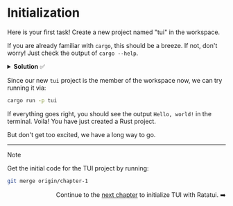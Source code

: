 # Initialization

Here is your first task! Create a new project named "tui" in the workspace.

If you are already familiar with `cargo`, this should be a breeze. If not, don't worry! Just check the output of `cargo --help`.

<details>
<summary><b>Solution</b> ✅</summary>

```sh
cargo new tui
```

This will create a new directory named `tui` with the following structure:

```
tui
├── Cargo.toml
└── src
    └── main.rs
```

`tui/Cargo.toml` is the manifest file for the project where we will be defining the dependencies and other configurations. Go and take a look at it :)

Also, the top-level `Cargo.toml` in the workspace should now look like this:

```toml
[workspace]
resolver = "2"
members = ["common", "server", "tui"]
```

</details>

Since our new `tui` project is the member of the workspace now, we can try running it via:

```sh
cargo run -p tui
```

If everything goes right, you should see the output `Hello, world!` in the terminal. Voila! You have just created a Rust project.

But don't get too excited, we have a long way to go.

---

> [!NOTE] 
> Get the initial code for the TUI project by running:
>
> ```sh
> git merge origin/chapter-1
> ```

<div style="text-align: right">

Continue to the [next chapter](./02_tui.md) to initialize TUI with Ratatui. ➡️

</div>
